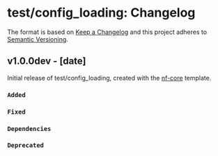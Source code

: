 # test/config_loading: Changelog

The format is based on [Keep a Changelog](https://keepachangelog.com/en/1.0.0/)
and this project adheres to [Semantic Versioning](https://semver.org/spec/v2.0.0.html).

## v1.0.0dev - [date]

Initial release of test/config_loading, created with the [nf-core](https://nf-co.re/) template.

### `Added`

### `Fixed`

### `Dependencies`

### `Deprecated`
